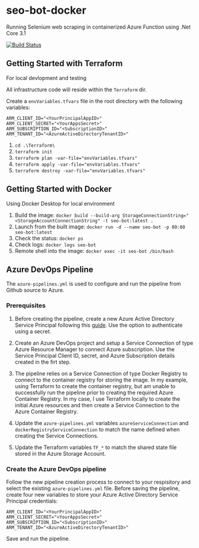 # seo-bot-docker

Running Selenium web scraping in containerized Azure Function using .Net Core 3.1

[![Build Status](https://dev.azure.com/gantta/SEO%20Bot/_apis/build/status/gantta.seo-bot-docker?branchName=master)](https://dev.azure.com/gantta/SEO%20Bot/_build/latest?definitionId=11&branchName=master)

## Getting Started with Terraform
For local devlopment and testing

All infrastructure code will reside within the `Terraform` dir.

Create a `envVariables.tfvars` file in the root directory with the following variables:

    ARM_CLIENT_ID="<YourPrincipalAppID>"
    ARM_CLIENT_SECRET="<YourAppsSecret>"
    ARM_SUBSCRIPTION_ID="<SubscriptionID>"
    ARM_TENANT_ID="<AzureActiveDirectoryTenantID>"

1.	`cd .\Terraform\`
2.  `terraform init`
3.	`terraform plan -var-file="envVariables.tfvars"`
4.	`terraform apply -var-file="envVariables.tfvars"`
5.	`terraform destroy -var-file="envVariables.tfvars"`

## Getting Started with Docker
Using Docker Desktop for local environment

1.  Build the image: `docker build --build-arg StorageConnectionString="<StorageAccountConnectionString" -t seo-bot:latest .`
2.  Launch from the built image: `docker run -d --name seo-bot -p 80:80 seo-bot:latest`
3.  Check the status: `docker ps`
4.  Check logs: `docker logs seo-bot`
5.  Remote shell into the image: `docker exec -it seo-bot /bin/bash`

## Azure DevOps Pipeline
The `azure-pipelines.yml` is used to configure and run the pipeline from Github source to Azure. 

### Prerequisites
1. Before creating the pipeline, create a new Azure Active Directory Service Principal following this [guide](https://docs.microsoft.com/en-us/azure/active-directory/develop/howto-create-service-principal-portal). Use the option to authenticate using a secret. 

2.  Create an Azure DevOps project and setup a Service Connection of type Azure Resource Manager to connect Azure subscription. Use the Service Principal Client ID, secret, and Azure Subscription details created in the firt step.

3.  The pipeline relies on a Service Connection of type Docker Registry to connect to the container registry for storing the image. In my example, using Terraform to create the container registry, but am unable to successfully run the pipeline prior to creating the required Azure Container Registry. In my case, I use Terraform locally to create the initial Azure resources and then create a Service Connection to the Azure Container Registry.

4.  Update the `azure-pipelines.yml` variables `azureServiceConnection` and `dockerRegistryServiceConnection` to match the name defined when creating the Service Connections.

5.  Update the Terraform variables `TF_*` to match the shared state file stored in the Azure Storage Account.

### Create the Azure DevOps pipeline
Follow the new pipeline creation process to connect to your respisitory and select the existing `azure-pipelines.yml` file. 
Before saving the pipeline, create four new variables to store your Azure Active Directory Service Principal credentials:

    ARM_CLIENT_ID="<YourPrincipalAppID>"
    ARM_CLIENT_SECRET="<YourAppsSecret>"
    ARM_SUBSCRIPTION_ID="<SubscriptionID>"
    ARM_TENANT_ID="<AzureActiveDirectoryTenantID>"

Save and run the pipeline.